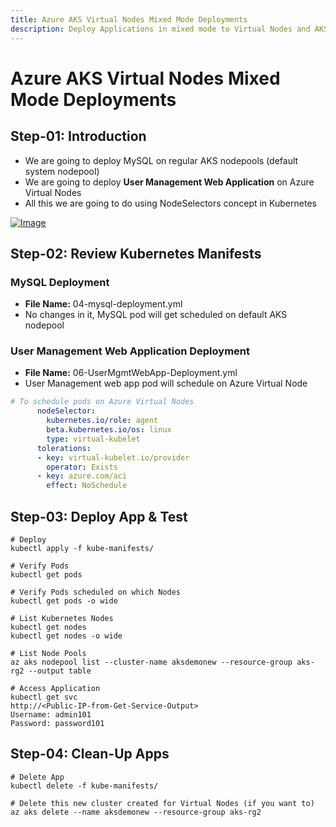 ```yaml
---
title: Azure AKS Virtual Nodes Mixed Mode Deployments
description: Deploy Applications in mixed mode to Virtual Nodes and AKS Nodepools
---
```


# Azure AKS Virtual Nodes Mixed Mode Deployments

## Step-01: Introduction
- We are going to deploy MySQL on regular AKS nodepools (default system nodepool)
- We are going to deploy **User Management Web Application** on Azure Virtual Nodes
- All this we are going to do using NodeSelectors concept in Kubernetes

[![Image](https://stacksimplify.com/course-images/azure-kubernetes-service-virtual-nodes-mixed-mode-deployments.png "Azure AKS Kubernetes - Masterclass")](https://stacksimplify.com/course-images/azure-kubernetes-service-virtual-nodes-mixed-mode-deployments.png)

## Step-02: Review Kubernetes Manifests
### MySQL Deployment 
- **File Name:** 04-mysql-deployment.yml
- No changes in it, MySQL pod will get scheduled on default AKS nodepool

### User Management Web Application Deployment
- **File Name:** 06-UserMgmtWebApp-Deployment.yml
- User Management web app pod will schedule on Azure Virtual Node
```yaml
# To schedule pods on Azure Virtual Nodes            
      nodeSelector:
        kubernetes.io/role: agent
        beta.kubernetes.io/os: linux
        type: virtual-kubelet
      tolerations:
      - key: virtual-kubelet.io/provider
        operator: Exists
      - key: azure.com/aci
        effect: NoSchedule    
```

## Step-03: Deploy App & Test
```
# Deploy
kubectl apply -f kube-manifests/

# Verify Pods
kubectl get pods

# Verify Pods scheduled on which Nodes
kubectl get pods -o wide

# List Kubernetes Nodes
kubectl get nodes 
kubectl get nodes -o wide

# List Node Pools
az aks nodepool list --cluster-name aksdemonew --resource-group aks-rg2 --output table

# Access Application
kubectl get svc
http://<Public-IP-from-Get-Service-Output>
Username: admin101
Password: password101
```


## Step-04: Clean-Up Apps
```
# Delete App
kubectl delete -f kube-manifests/

# Delete this new cluster created for Virtual Nodes (if you want to)
az aks delete --name aksdemonew --resource-group aks-rg2
```

